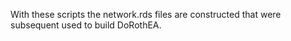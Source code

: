 With these scripts the network.rds files are constructed that were subsequent used
to build DoRothEA.
